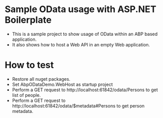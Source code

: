 # Sample OData usage with ASP.NET Boilerplate

* This is a sample project to show usage of OData within an ABP based application.
* It also shows how to host a Web API in an empty Web application.

# How to test

* Restore all nuget packages.
* Set AbpODataDemo.WebHost as startup project
* Perform a GET request to http://localhost:61842/odata/Persons to get list of people.
* Perform a GET request to http://localhost:61842/odata/$metadata#Persons to get person metadata.
